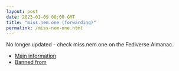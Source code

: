 ```yaml
---
layout: post
date: 2023-01-09 00:00 GMT
title: "miss.nem.one (forwarding)"
permalink: /miss-nem-one.html
---
```


No longer updated - check miss.nem.one on the Fediverse Almanac.

* [Main information](https://www.fediversealmanac.com/api/v1/instances/miss.nem.one)
* [Banned from](https://www.fediversealmanac.com/api/v1/instances/miss.nem.one/banned_from)

